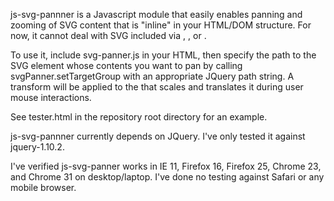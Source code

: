 js-svg-pannner is a Javascript module that easily enables panning and zooming of SVG content that is "inline" in your HTML/DOM structure.  For now, it cannot deal with SVG included via <embed>, <object>, or <img>.
 
To use it, include svg-panner.js in your HTML, then specify the path to the SVG <g> element whose contents you want to pan by calling svgPanner.setTargetGroup with an appropriate JQuery path string.  A transform will be applied to the <g> that scales and translates it during user mouse interactions.

See tester.html in the repository root directory for an example.

js-svg-pannner currently depends on JQuery.  I've only tested it against jquery-1.10.2.

I've verified js-svg-panner works in IE 11, Firefox 16, Firefox 25, Chrome 23, and Chrome 31 on desktop/laptop.  I've done no testing against Safari or any mobile browser.